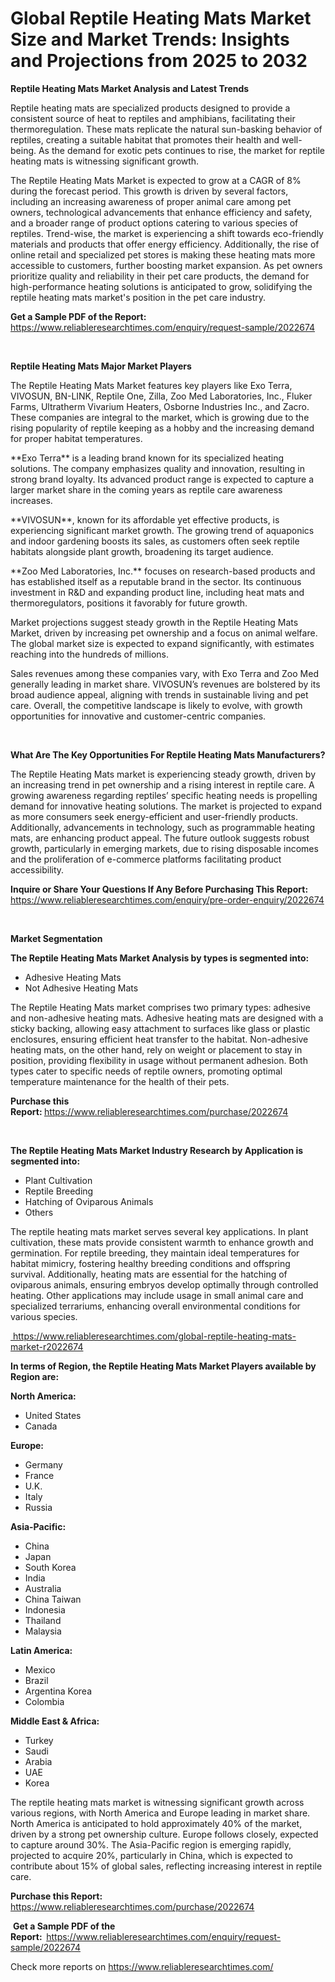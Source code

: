 <p><h1>Global Reptile Heating Mats Market Size and Market Trends: Insights and Projections from 2025 to 2032</h1></p><p><strong>Reptile Heating Mats Market Analysis and Latest Trends</strong></p>
<p><p>Reptile heating mats are specialized products designed to provide a consistent source of heat to reptiles and amphibians, facilitating their thermoregulation. These mats replicate the natural sun-basking behavior of reptiles, creating a suitable habitat that promotes their health and well-being. As the demand for exotic pets continues to rise, the market for reptile heating mats is witnessing significant growth.</p><p>The Reptile Heating Mats Market is expected to grow at a CAGR of 8% during the forecast period. This growth is driven by several factors, including an increasing awareness of proper animal care among pet owners, technological advancements that enhance efficiency and safety, and a broader range of product options catering to various species of reptiles. Trend-wise, the market is experiencing a shift towards eco-friendly materials and products that offer energy efficiency. Additionally, the rise of online retail and specialized pet stores is making these heating mats more accessible to customers, further boosting market expansion. As pet owners prioritize quality and reliability in their pet care products, the demand for high-performance heating solutions is anticipated to grow, solidifying the reptile heating mats market's position in the pet care industry.</p></p>
<p><strong>Get a Sample PDF of the Report:&nbsp;</strong> <a href="https://www.reliableresearchtimes.com/enquiry/request-sample/2022674?utm_campaign=2633&utm_medium=2&utm_source=Github&utm_content=ia&utm_term=29032025&utm_id=reptile-heating-mats">https://www.reliableresearchtimes.com/enquiry/request-sample/2022674</a></p>
<p>&nbsp;</p>
<p><strong>Reptile Heating Mats Major Market Players</strong></p>
<p><p>The Reptile Heating Mats Market features key players like Exo Terra, VIVOSUN, BN-LINK, Reptile One, Zilla, Zoo Med Laboratories, Inc., Fluker Farms, Ultratherm Vivarium Heaters, Osborne Industries Inc., and Zacro. These companies are integral to the market, which is growing due to the rising popularity of reptile keeping as a hobby and the increasing demand for proper habitat temperatures.</p><p>**Exo Terra** is a leading brand known for its specialized heating solutions. The company emphasizes quality and innovation, resulting in strong brand loyalty. Its advanced product range is expected to capture a larger market share in the coming years as reptile care awareness increases.</p><p>**VIVOSUN**, known for its affordable yet effective products, is experiencing significant market growth. The growing trend of aquaponics and indoor gardening boosts its sales, as customers often seek reptile habitats alongside plant growth, broadening its target audience.</p><p>**Zoo Med Laboratories, Inc.** focuses on research-based products and has established itself as a reputable brand in the sector. Its continuous investment in R&D and expanding product line, including heat mats and thermoregulators, positions it favorably for future growth.</p><p>Market projections suggest steady growth in the Reptile Heating Mats Market, driven by increasing pet ownership and a focus on animal welfare. The global market size is expected to expand significantly, with estimates reaching into the hundreds of millions.</p><p>Sales revenues among these companies vary, with Exo Terra and Zoo Med generally leading in market share. VIVOSUN’s revenues are bolstered by its broad audience appeal, aligning with trends in sustainable living and pet care. Overall, the competitive landscape is likely to evolve, with growth opportunities for innovative and customer-centric companies.</p></p>
<p>&nbsp;</p>
<p><strong>What Are The Key Opportunities For Reptile Heating Mats Manufacturers?</strong></p>
<p><p>The Reptile Heating Mats market is experiencing steady growth, driven by an increasing trend in pet ownership and a rising interest in reptile care. A growing awareness regarding reptiles’ specific heating needs is propelling demand for innovative heating solutions. The market is projected to expand as more consumers seek energy-efficient and user-friendly products. Additionally, advancements in technology, such as programmable heating mats, are enhancing product appeal. The future outlook suggests robust growth, particularly in emerging markets, due to rising disposable incomes and the proliferation of e-commerce platforms facilitating product accessibility.</p></p>
<p><strong>Inquire or Share Your Questions If Any Before Purchasing This Report:</strong> <a href="https://www.reliableresearchtimes.com/enquiry/pre-order-enquiry/2022674?utm_campaign=2633&utm_medium=2&utm_source=Github&utm_content=ia&utm_term=29032025&utm_id=reptile-heating-mats">https://www.reliableresearchtimes.com/enquiry/pre-order-enquiry/2022674</a></p>
<p>&nbsp;</p>
<p><strong>Market Segmentation</strong></p>
<p><strong>The Reptile Heating Mats Market Analysis by types is segmented into:</strong></p>
<p><ul><li>Adhesive Heating Mats</li><li>Not Adhesive Heating Mats</li></ul></p>
<p><p>The Reptile Heating Mats market comprises two primary types: adhesive and non-adhesive heating mats. Adhesive heating mats are designed with a sticky backing, allowing easy attachment to surfaces like glass or plastic enclosures, ensuring efficient heat transfer to the habitat. Non-adhesive heating mats, on the other hand, rely on weight or placement to stay in position, providing flexibility in usage without permanent adhesion. Both types cater to specific needs of reptile owners, promoting optimal temperature maintenance for the health of their pets.</p></p>
<p><strong>Purchase this Report:&nbsp;</strong><a href="https://www.reliableresearchtimes.com/purchase/2022674?utm_campaign=2633&utm_medium=2&utm_source=Github&utm_content=ia&utm_term=29032025&utm_id=reptile-heating-mats">https://www.reliableresearchtimes.com/purchase/2022674</a></p>
<p>&nbsp;</p>
<p><strong>The Reptile Heating Mats Market Industry Research by Application is segmented into:</strong></p>
<p><ul><li>Plant Cultivation</li><li>Reptile Breeding</li><li>Hatching of Oviparous Animals</li><li>Others</li></ul></p>
<p><p>The reptile heating mats market serves several key applications. In plant cultivation, these mats provide consistent warmth to enhance growth and germination. For reptile breeding, they maintain ideal temperatures for habitat mimicry, fostering healthy breeding conditions and offspring survival. Additionally, heating mats are essential for the hatching of oviparous animals, ensuring embryos develop optimally through controlled heating. Other applications may include usage in small animal care and specialized terrariums, enhancing overall environmental conditions for various species.</p></p>
<p><a href="https://www.reliableresearchtimes.com/global-reptile-heating-mats-market-r2022674?utm_campaign=2633&utm_medium=2&utm_source=Github&utm_content=ia&utm_term=29032025&utm_id=reptile-heating-mats">&nbsp;https://www.reliableresearchtimes.com/global-reptile-heating-mats-market-r2022674</a></p>
<p><strong>In terms of Region, the Reptile Heating Mats Market Players available by Region are:</strong></p>
<p>
    <p> <strong> North America: </strong>
        <ul>
            <li>United States</li>
            <li>Canada</li>
        </ul>
        </p> 
    <p> <strong> Europe: </strong>
        <ul>
            <li>Germany</li>
            <li>France</li>
            <li>U.K.</li>
            <li>Italy</li>
            <li>Russia</li>
        </ul>
        </p> 
    <p> <strong> Asia-Pacific: </strong>
        <ul>
            <li>China</li>
            <li>Japan</li>
            <li>South Korea</li>
            <li>India</li>
            <li>Australia</li>
            <li>China Taiwan</li>
            <li>Indonesia</li>
            <li>Thailand</li>
            <li>Malaysia</li>
        </ul>
        </p> 
    <p> <strong> Latin America: </strong>
        <ul>
            <li>Mexico</li>
            <li>Brazil</li>
            <li>Argentina Korea</li>
            <li>Colombia</li>
        </ul>
        </p> 
    <p> <strong> Middle East & Africa: </strong>
        <ul>
            <li>Turkey</li>
            <li>Saudi</li>
            <li>Arabia</li>
            <li>UAE</li>
            <li>Korea</li>
        </ul>
    </p>
    </p>
<p><p>The reptile heating mats market is witnessing significant growth across various regions, with North America and Europe leading in market share. North America is anticipated to hold approximately 40% of the market, driven by a strong pet ownership culture. Europe follows closely, expected to capture around 30%. The Asia-Pacific region is emerging rapidly, projected to acquire 20%, particularly in China, which is expected to contribute about 15% of global sales, reflecting increasing interest in reptile care.</p></p>
<p><strong>Purchase this Report: </strong><a href="https://www.reliableresearchtimes.com/purchase/2022674?utm_campaign=2633&utm_medium=2&utm_source=Github&utm_content=ia&utm_term=29032025&utm_id=reptile-heating-mats">https://www.reliableresearchtimes.com/purchase/2022674</a></p>
<p>&nbsp;<strong>Get a Sample PDF of the Report:&nbsp;&nbsp;</strong><a href="https://www.reliableresearchtimes.com/enquiry/request-sample/2022674?utm_campaign=2633&utm_medium=2&utm_source=Github&utm_content=ia&utm_term=29032025&utm_id=reptile-heating-mats">https://www.reliableresearchtimes.com/enquiry/request-sample/2022674</a></p>
<p><strong></strong></p>
<p>Check more reports on <a href="https://www.reliableresearchtimes.com/?utm_campaign=2633&utm_medium=2&utm_source=Github&utm_content=ia&utm_term=29032025&utm_id=reptile-heating-mats">https://www.reliableresearchtimes.com/</a></p>